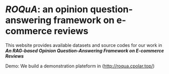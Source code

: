 # ***ROQuA***: an opinion question-answering framework on e-commerce reviews
This website provides available datasets and source codes for our work in 
***An RAG-based Opinion Question-Answering Framework on E-commerce Reviews***

Demo: We build a demonstration plateform in (http://roqua.cpolar.top/)
